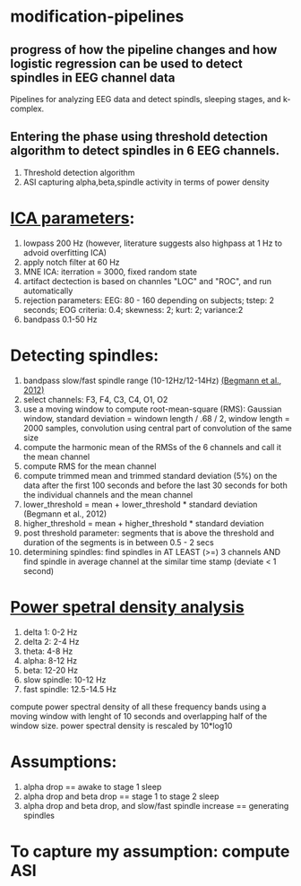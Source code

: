 # modification-pipelines
## progress of how the pipeline changes and how logistic regression can be used to detect spindles in EEG channel data

Pipelines for analyzing EEG data and detect spindls, sleeping stages, and k-complex. 

## Entering the phase using threshold detection algorithm to detect spindles in 6 EEG channels. 
 1. Threshold detection algorithm
 2. ASI capturing alpha,beta,spindle activity in terms of power density


# [ICA parameters](martinos.org/mne/stable/auto_tutorials/plot_artifacts_correlation_ica.html):
1. lowpass 200 Hz (however, literature suggests also highpass at 1 Hz to advoid overfitting ICA)
2. apply notch filter at 60 Hz
3. MNE ICA: iterration = 3000, fixed random state
4. artifact dectection is based on channles "LOC" and "ROC", and run automatically
5. rejection parameters: EEG: 80 - 160 depending on subjects; tstep: 2 seconds; EOG criteria: 0.4; skewness: 2; kurt: 2; variance:2
6. bandpass 0.1-50 Hz

# Detecting spindles:
1. bandpass slow/fast spindle range (10-12Hz/12-14Hz) [(Begmann et al., 2012)](http://www.ncbi.nlm.nih.gov/pubmed/22037418])
2. select channels: F3, F4, C3, C4, O1, O2
3. use a moving window to compute root-mean-square (RMS): Gaussian window, standard deviation = windown length / .68 / 2, window length = 2000 samples, convolution using central part of convolution of the same size
4. compute the harmonic mean of the RMSs of the 6 channels and call it the mean channel
5. compute RMS for the mean channel
6. compute trimmed mean and trimmed standard deviation (5%) on the data after the first 100 seconds and before the last 30 seconds for both the individual channels and the mean channel
7. lower_threshold = mean + lower_threshold * standard deviation (Begmann et al., 2012) 
8. higher_threshold = mean + higher_threshold * standard deviation
9. post threshold parameter: segments that is above the threshold and duration of the segments is in between 0.5 - 2 secs
10. determining spindles: find spindles in AT LEAST (>=) 3 channels AND find spindle in average channel at the similar time stamp (deviate < 1 second)

# [Power spetral density analysis](spisop.org/documentation)
1. delta 1: 0-2 Hz
2. delta 2: 2-4 Hz
3. theta: 4-8 Hz
4. alpha: 8-12 Hz
5. beta: 12-20 Hz
6. slow spindle: 10-12 Hz
7. fast spindle: 12.5-14.5 Hz

compute power spectral density of all these frequency bands using a moving window with lenght of 10 seconds and overlapping half of the window size.
power spectral density is rescaled by 10*log10

# Assumptions:
1. alpha drop == awake to stage 1 sleep
2. alpha drop and beta drop == stage 1 to stage 2 sleep
3. alpha drop and beta drop, and slow/fast spindle increase == generating spindles

# To capture my assumption: compute ASI
